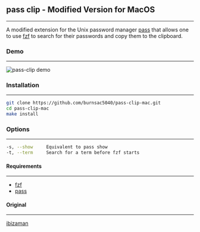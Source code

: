 ## pass clip - Modified Version for MacOS
-----------------------------------------
A modified extension for the Unix password manager [pass](https://www.passwordstore.org/) that allows one to use [fzf](https://github.com/junegunn/fzf) to search for their passwords and copy them to the clipboard.

### Demo
-----------------------------------------
![pass-clip demo](https://lucasburns.xyz/images/clip.gif)

### Installation
-----------------------------------------
```sh
git clone https://github.com/burnsac5040/pass-clip-mac.git
cd pass-clip-mac
make install
```

### Options
-------------------------------------------
```sh
-s, --show     Equivalent to pass show
-t, --term     Search for a term before fzf starts
```

#### Requirements
-------------------------------------------
- [fzf](https://github.com/junegunn/fzf)
- [pass](https://www.passwordstore.org)


#### Original
-------------------------------------------
[ibizaman](https://github.com/ibizaman/pass-clip)
